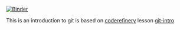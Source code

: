 
[![Binder](https://mybinder.org/badge_logo.svg)](https://mybinder.org/v2/gh/julienpaul/gitintro.git/HEAD)

This is an introduction to git is based on [coderefinery](https://coderefinery.org/) lesson [git-intro](https://coderefinery.github.io/git-intro/)


